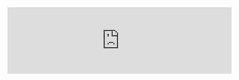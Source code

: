 <center><iframe src="https://zh.wikibooks.org/wiki/EhViewer" frameborder="0" width="100%" height="auto" allowfullscreen></iframe></center>














